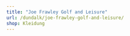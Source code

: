```yaml
---
title: "Joe Frawley Golf and Leisure"
url: /dundalk/joe-frawley-golf-and-leisure/
shop: Kleidung
---
```

